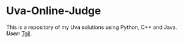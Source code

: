 # Uva-Online-Judge
This is a repository of my Uva solutions using Python, C++ and Java.  
***User:*** [Tgil](https://uhunt.onlinejudge.org/id/990928 "Title").
